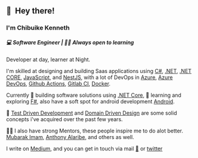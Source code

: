 ## 👋 &nbsp;Hey there! 

### I'm Chibuike Kenneth

##### 💻 Software Engineer | 👨🏽‍ Always open to learning

Developer at day, learner at Night.

I'm skilled at designing and building Saas applications using [C#](https://docs.microsoft.com/en-us/dotnet/csharp/), [.NET](https://dotnet.microsoft.com/apps/aspnet), [.NET CORE](https://docs.microsoft.com/en-us/aspnet/core/?view=aspnetcore-5.0), [JavaScript](https://developer.mozilla.org/en-US/docs/Web/javascript), and [NestJS](https://nestjs.com/), with a lot of DevOps in [Azure](https://dev.azure.com/), [Azure DevOps](https://azure.microsoft.com/en-in/services/devops/), [Github Actions](https://github.com/features/actions), [Gitlab CI](https://docs.gitlab.com/ee/ci/), [Docker](https://www.docker.com/).

Currently 🔭 building software solutions using [.NET Core](https://docs.microsoft.com/en-us/dotnet/core/about), 🌱 learning and exploring  [F#](https://docs.microsoft.com/en-us/dotnet/fsharp/), also have a soft spot for android development [Android](https://developer.android.com/).

🧪 [Test Driven Development](https://martinfowler.com/bliki/TestDrivenDevelopment.html) and [Domain Driven Design](https://martinfowler.com/tags/domain%20driven%20design.html) are some solid concepts i've acquired over the past few years.

👨🏽‍ I also have strong Mentors, these people inspire me to do alot better. [Mubarak Imam](https://github.com/mimam419), [Anthony Alaribe](https://github.com/tonyalaribe), and others as well.

I write on [Medium](https://chibuikekenneth.medium.com/), and you can get in touch via mail [📨](mailto:chibuikekenneth003@gmail.com) or [twitter](https://twitter.com/chibuikekenn)
